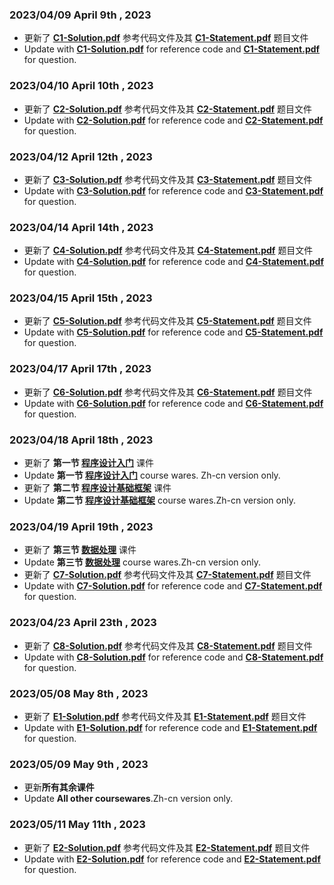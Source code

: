 ### **2023/04/09** **April 9th , 2023**  
* 更新了 **[C1-Solution.pdf](https://github.com/MossDream/Basic-Learning-C/blob/main/C1-Solution.pdf)** 参考代码文件及其 **[C1-Statement.pdf](https://github.com/MossDream/Basic-Learning-C/blob/main/C1-Statement.pdf)** 题目文件  
* Update with **[C1-Solution.pdf](https://github.com/MossDream/Basic-Learning-C/blob/main/C1-Solution.pdf)** for reference code and **[C1-Statement.pdf](https://github.com/MossDream/Basic-Learning-C/blob/main/C1-Statement.pdf)** for question. 

### **2023/04/10** **April 10th , 2023**  
* 更新了 **[C2-Solution.pdf](https://github.com/MossDream/Basic-Learning-C/blob/main/C2-Solution.pdf)** 参考代码文件及其 **[C2-Statement.pdf](https://github.com/MossDream/Basic-Learning-C/blob/main/C2-Statement.pdf)** 题目文件  
* Update with **[C2-Solution.pdf](https://github.com/MossDream/Basic-Learning-C/blob/main/C2-Solution.pdf)** for reference code and **[C2-Statement.pdf](https://github.com/MossDream/Basic-Learning-C/blob/main/C2-Statement.pdf)** for question.  

### **2023/04/12** **April 12th , 2023**  
* 更新了 **[C3-Solution.pdf](https://github.com/MossDream/Basic-Learning-C/blob/main/C3-Solution.pdf)** 参考代码文件及其 **[C3-Statement.pdf](https://github.com/MossDream/Basic-Learning-C/blob/main/C3-Statement.pdf)** 题目文件  
* Update with **[C3-Solution.pdf](https://github.com/MossDream/Basic-Learning-C/blob/main/C3-Solution.pdf)** for reference code and **[C3-Statement.pdf](https://github.com/MossDream/Basic-Learning-C/blob/main/C3-Statement.pdf)** for question.  

### **2023/04/14** **April 14th , 2023**  
* 更新了 **[C4-Solution.pdf](https://github.com/MossDream/Basic-Learning-C/blob/main/C4-Solution.pdf)** 参考代码文件及其 **[C4-Statement.pdf](https://github.com/MossDream/Basic-Learning-C/blob/main/C4-Statement.pdf)** 题目文件  
* Update with **[C4-Solution.pdf](https://github.com/MossDream/Basic-Learning-C/blob/main/C4-Solution.pdf)** for reference code and **[C4-Statement.pdf](https://github.com/MossDream/Basic-Learning-C/blob/main/C4-Statement.pdf)** for question.  

### **2023/04/15** **April 15th , 2023**  
* 更新了 **[C5-Solution.pdf](https://github.com/MossDream/Basic-Learning-C/blob/main/C5-Solution.pdf)** 参考代码文件及其 **[C5-Statement.pdf](https://github.com/MossDream/Basic-Learning-C/blob/main/C5-Statement.pdf)** 题目文件  
* Update with **[C5-Solution.pdf](https://github.com/MossDream/Basic-Learning-C/blob/main/C5-Solution.pdf)** for reference code and **[C5-Statement.pdf](https://github.com/MossDream/Basic-Learning-C/blob/main/C5-Statement.pdf)** for question.  

### **2023/04/17** **April 17th , 2023**  
* 更新了 **[C6-Solution.pdf](https://github.com/MossDream/Basic-Learning-C/blob/main/C6-Solution.pdf)** 参考代码文件及其 **[C6-Statement.pdf](https://github.com/MossDream/Basic-Learning-C/blob/main/C6-Statement.pdf)** 题目文件  
* Update with **[C6-Solution.pdf](https://github.com/MossDream/Basic-Learning-C/blob/main/C6-Solution.pdf)** for reference code and **[C6-Statement.pdf](https://github.com/MossDream/Basic-Learning-C/blob/main/C6-Statement.pdf)** for question.  

### **2023/04/18** **April 18th , 2023**
* 更新了 **第一节 [程序设计入门](https://github.com/MossDream/Basic-Learning-C/blob/main/Course%20Ware/C01-%E7%A8%8B%E5%BA%8F%E8%AE%BE%E8%AE%A1%E5%BC%95%E8%A8%80.pdf)** 课件  
* Update **第一节 [程序设计入门](https://github.com/MossDream/Basic-Learning-C/blob/main/Course%20Ware/C01-%E7%A8%8B%E5%BA%8F%E8%AE%BE%E8%AE%A1%E5%BC%95%E8%A8%80.pdf)** course wares. Zh-cn version only. 
* 更新了 **第二节 [程序设计基础框架](https://github.com/MossDream/Basic-Learning-C/blob/main/Course%20Ware/C02-%E5%9F%BA%E7%A1%80%E6%A1%86%E6%9E%B6.pdf)** 课件  
* Update **第二节 [程序设计基础框架](https://github.com/MossDream/Basic-Learning-C/blob/main/Course%20Ware/C02-%E5%9F%BA%E7%A1%80%E6%A1%86%E6%9E%B6.pdf)** course wares.Zh-cn version only.

### **2023/04/19** **April 19th , 2023**
* 更新了 **第三节 [数据处理](https://github.com/MossDream/Basic-Learning-C/blob/main/Course%20Ware/C03-%E6%95%B0%E6%8D%AE%E5%A4%84%E7%90%86.pdf)**
课件
* Update **第三节 [数据处理](https://github.com/MossDream/Basic-Learning-C/blob/main/Course%20Ware/C03-%E6%95%B0%E6%8D%AE%E5%A4%84%E7%90%86.pdf)**
course wares.Zh-cn version only.
* 更新了 **[C7-Solution.pdf](https://github.com/MossDream/Basic-Learning-C/blob/main/C7-Solution.pdf)** 参考代码文件及其 **[C7-Statement.pdf](https://github.com/MossDream/Basic-Learning-C/blob/main/C7-Statement.pdf)** 题目文件  
* Update with **[C7-Solution.pdf](https://github.com/MossDream/Basic-Learning-C/blob/main/C7-Solution.pdf)** for reference code and **[C7-Statement.pdf](https://github.com/MossDream/Basic-Learning-C/blob/main/C7-Statement.pdf)** for question.  

### **2023/04/23** **April 23th , 2023**  
* 更新了 **[C8-Solution.pdf](https://github.com/MossDream/Basic-Learning-C/blob/main/C8-Solution.pdf)** 参考代码文件及其 **[C8-Statement.pdf](https://github.com/MossDream/Basic-Learning-C/blob/main/C8-Statement.pdf)** 题目文件  
* Update with **[C8-Solution.pdf](https://github.com/MossDream/Basic-Learning-C/blob/main/C8-Solution.pdf)** for reference code and **[C8-Statement.pdf](https://github.com/MossDream/Basic-Learning-C/blob/main/C8-Statement.pdf)** for question.  

### **2023/05/08** **May 8th , 2023**  
* 更新了 **[E1-Solution.pdf](https://github.com/MossDream/Basic-Learning-C/blob/main/E1-Solution-v5.pdf)** 参考代码文件及其 **[E1-Statement.pdf](https://github.com/MossDream/Basic-Learning-C/blob/main/E1-Statement-v2.pdf)** 题目文件  
* Update with **[E1-Solution.pdf](https://github.com/MossDream/Basic-Learning-C/blob/main/E1-Solution-v5.pdf)** for reference code and **[E1-Statement.pdf](https://github.com/MossDream/Basic-Learning-C/blob/main/E1-Statement-v2.pdf)** for question.  

### **2023/05/09** **May 9th , 2023**
* 更新**所有其余课件**
* Update **All other coursewares**.Zh-cn version only.

### **2023/05/11** **May 11th , 2023**  
* 更新了 **[E2-Solution.pdf](https://github.com/MossDream/Basic-Learning-C/blob/main/E2-Solution.pdf)** 参考代码文件及其 **[E2-Statement.pdf](https://github.com/MossDream/Basic-Learning-C/blob/main/E2-Statement.pdf)** 题目文件  
* Update with **[E2-Solution.pdf](https://github.com/MossDream/Basic-Learning-C/blob/main/E2-Solution.pdf)** for reference code and **[E2-Statement.pdf](https://github.com/MossDream/Basic-Learning-C/blob/main/E2-Statement.pdf)** for question.  
